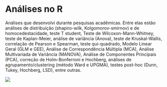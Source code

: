 # Análises no R

Análises que desenvolvi durante pesquisas acadêmicas. Entre elas estão análises de distribuição (shapiro-wilk, Kolgomorov-smirnov) e de homocedestacidade, teste T student, Teste de Wilcoxon-Mann-Whitney, teste de Kaplan-Meier, análise de variância (Anova), teste de Kruskal-Wallis, correlação de Pearson e Spearman, teste qui-quadrado, Modelo Linear Geral (GLM e GEE), Análise de Correspondência Múltipla (MCA), Análise Multivariada de Variância (MANOVA), Análise de Componentes Principais (PCA), correção de Holm-Bonferroni e Hochberg, análises de agrupamento/clustering (método Ward e UPGMA), testes post-hoc (Dunn, Tukey, Hochberg, LSD), entre outras.

<div id="badges">
<img src=https://img.shields.io/badge/R-276DC3.svg?style=for-the-badge&logo=R&logoColor=white>
</div>
